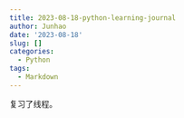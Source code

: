 ```yaml
---
title: 2023-08-18-python-learning-journal
author: Junhao
date: '2023-08-18'
slug: []
categories:
  - Python
tags:
  - Markdown
---
```

  复习了线程。